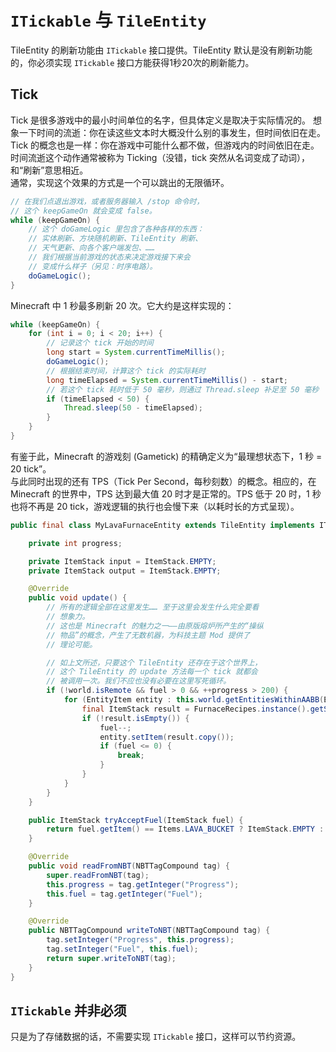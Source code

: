 # `ITickable` 与 `TileEntity`

TileEntity 的刷新功能由 `ITickable` 接口提供。TileEntity 默认是没有刷新功能的，你必须实现 `ITickable` 接口方能获得1秒20次的刷新能力。

## Tick

Tick 是很多游戏中的最小时间单位的名字，但具体定义是取决于实际情况的。
想象一下时间的流逝：你在读这些文本时大概没什么别的事发生，但时间依旧在走。Tick 的概念也是一样：你在游戏中可能什么都不做，但游戏内的时间依旧在走。时间流逝这个动作通常被称为 Ticking（没错，tick 突然从名词变成了动词），和“刷新”意思相近。  
通常，实现这个效果的方式是一个可以跳出的无限循环。

```java
// 在我们点退出游戏，或者服务器输入 /stop 命令时，
// 这个 keepGameOn 就会变成 false。
while (keepGameOn) {
    // 这个 doGameLogic 里包含了各种各样的东西：
    // 实体刷新、方块随机刷新、TileEntity 刷新、
    // 天气更新、向各个客户端发包、……
    // 我们根据当前游戏的状态来决定游戏接下来会
    // 变成什么样子（另见：时序电路）。
    doGameLogic();
}
```

Minecraft 中 1 秒最多刷新 20 次。它大约是这样实现的：

```java
while (keepGameOn) {
    for (int i = 0; i < 20; i++) {
        // 记录这个 tick 开始的时间
        long start = System.currentTimeMillis();
        doGameLogic();
        // 根据结束时间，计算这个 tick 的实际耗时
        long timeElapsed = System.currentTimeMillis() - start;
        // 若这个 tick 耗时低于 50 毫秒，则通过 Thread.sleep 补足至 50 毫秒
        if (timeElapsed < 50) {
            Thread.sleep(50 - timeElapsed);
        }
    }
}
```

有鉴于此，Minecraft 的游戏刻 (Gametick) 的精确定义为“最理想状态下，1 秒 = 20 tick”。  
与此同时出现的还有 TPS（Tick Per Second，每秒刻数）的概念。相应的，在 Minecraft 的世界中，TPS 达到最大值 20 时才是正常的。TPS 低于 20 时，1 秒也将不再是 20 tick，游戏逻辑的执行也会慢下来（以耗时长的方式呈现）。

```java
public final class MyLavaFurnaceEntity extends TileEntity implements ITickable {

    private int progress;

    private ItemStack input = ItemStack.EMPTY;
    private ItemStack output = ItemStack.EMPTY;

    @Override
    public void update() {
        // 所有的逻辑全部在这里发生…… 至于这里会发生什么完全要看
        // 想象力。
        // 这也是 Minecraft 的魅力之一——由原版熔炉所产生的“操纵
        // 物品”的概念，产生了无数机器，为科技主题 Mod 提供了
        // 理论可能。

        // 如上文所述，只要这个 TileEntity 还存在于这个世界上，
        // 这个 TileEntity 的 update 方法每一个 tick 就都会
        // 被调用一次。我们不应也没有必要在这里写死循环。
        if (!world.isRemote && fuel > 0 && ++progress > 200) {
            for (EntityItem entity : this.world.getEntitiesWithinAABB(EntityItem.class, new AxisAlignedBB(this.pos.up()))) {
                final ItemStack result = FurnaceRecipes.instance().getSmeltingResult(entity.getItem());
                if (!result.isEmpty()) {
                    fuel--;
                    entity.setItem(result.copy());
                    if (fuel <= 0) {
                        break;
                    }
                }
            }
        }
    }

    public ItemStack tryAcceptFuel(ItemStack fuel) {
        return fuel.getItem() == Items.LAVA_BUCKET ? ItemStack.EMPTY : fuel;
    }

    @Override
    public void readFromNBT(NBTTagCompound tag) {
        super.readFromNBT(tag);
        this.progress = tag.getInteger("Progress");
        this.fuel = tag.getInteger("Fuel");
    }

    @Override
    public NBTTagCompound writeToNBT(NBTTagCompound tag) {
        tag.setInteger("Progress", this.progress);
        tag.setInteger("Fuel", this.fuel);
        return super.writeToNBT(tag);
    }
}

```

## `ITickable` 并非必须

只是为了存储数据的话，不需要实现 `ITickable` 接口，这样可以节约资源。
